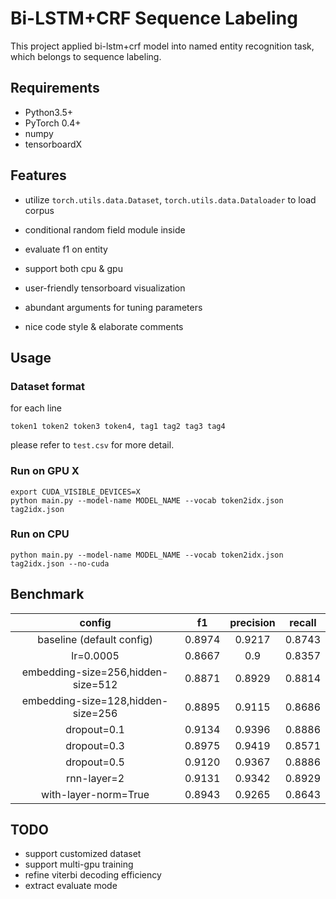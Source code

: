# Bi-LSTM+CRF Sequence Labeling

This project applied bi-lstm+crf model into named entity recognition task, which belongs to sequence labeling.

## Requirements

- Python3.5+
- PyTorch 0.4+
- numpy
- tensorboardX

## Features

- utilize `torch.utils.data.Dataset`, `torch.utils.data.Dataloader` to load corpus

- conditional random field module inside

- evaluate f1 on entity

- support both cpu & gpu

- user-friendly tensorboard visualization

- abundant arguments for tuning parameters

- nice code style & elaborate comments

## Usage

### Dataset format

for each line

```
token1 token2 token3 token4, tag1 tag2 tag3 tag4
```

please refer to `test.csv` for more detail.

### Run on GPU X

```
export CUDA_VISIBLE_DEVICES=X
python main.py --model-name MODEL_NAME --vocab token2idx.json tag2idx.json
```

### Run on CPU

```
python main.py --model-name MODEL_NAME --vocab token2idx.json tag2idx.json --no-cuda
```

## Benchmark

|config|f1|precision|recall|
|:---:|:---:|:---:|:---:|
|baseline (default config)|0.8974|0.9217|0.8743|
|lr=0.0005|0.8667|0.9|0.8357|
|embedding-size=256,hidden-size=512|0.8871|0.8929|0.8814|
|embedding-size=128,hidden-size=256|0.8895|0.9115|0.8686|
|dropout=0.1|0.9134|0.9396|0.8886|
|dropout=0.3|0.8975|0.9419|0.8571|
|dropout=0.5|0.9120|0.9367|0.8886|
|rnn-layer=2|0.9131|0.9342|0.8929|
|with-layer-norm=True|0.8943|0.9265|0.8643|


## TODO

- support customized dataset
- support multi-gpu training
- refine viterbi decoding efficiency
- extract evaluate mode